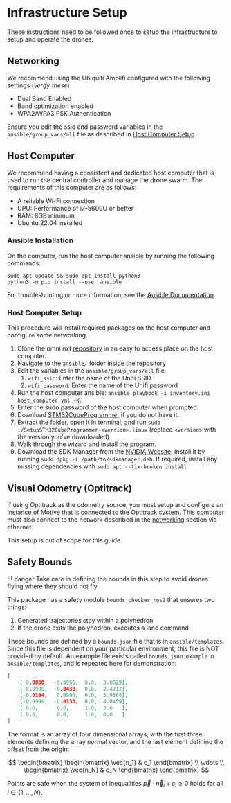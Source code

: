 # Infrastructure Setup 

These instructions need to be followed once to setup the infrastructure to setup and operate the drones. 

## Networking

We recommend using the Ubiquiti Amplifi configured with the following settings (*verify these*): 

- Dual Band Enabled
- Band optimization enabled
- WPA2/WPA3 PSK Authentication

Ensure you edit the ssid and password variables in the `ansible/group_vars/all` file as described in [Host Computer Setup](#host-computer-setup)

## Host Computer

We recommend having a consistent and dedicated host computer that is used to run the central controller and manage the drone swarm. The requirements of this computer are as follows: 

- A reliable Wi-Fi connection 
- CPU: Performance of i7-5600U or better 
- RAM: 8GB minimum
- Ubuntu 22.04 installed

### Ansible Installation 

On the computer, run the host computer ansible by running the following commands:

```
sudo apt update && sudo apt install python3 
python3 -m pip install --user ansible
```

For troubleshooting or more information, see the [Ansible Documentation](https://docs.ansible.com/ansible/latest/installation_guide/intro_installation.html#installing-and-upgrading-ansible-with-pip). 


### Host Computer Setup

This procedure will install required packages on the host computer and configure some networking. 

1. Clone the omni nxt [repository](https://github.com/lis-epfl/omni-nxt) in an easy to access place on the host computer. 
2. Navigate to the `ansible/` folder inside the repository
3. Edit the variables in the `ansible/group_vars/all` file
	1. `wifi_ssid`: Enter the name of the Unifi SSID
	2. `wifi_password`: Enter the name of the Unifi password
4. Run the host computer ansible: `ansible-playbook -i inventory.ini host_computer.yml -K`. 
5. Enter the sudo password of the host computer when prompted. 
6. Download [STM32CubeProgrammer](https://www.st.com/en/development-tools/stm32cubeprog.html?cache=nocache#get-software) if you do not have it. 
7. Extract the folder, open it in terminal, and run `sudo ./SetupSTM32CubeProgrammer-<version>.linux` (replace `<version>` with the version you've downloaded)
8. Walk through the wizard and install the program. 
9. Download the SDK Manager from the [NVIDIA Website](https://developer.nvidia.com/sdk-manager). Install it by running `sudo dpkg -i /path/to/sdkmanager.deb`. If required, install any missing dependencies with `sudo apt --fix-broken install`


## Visual Odometry (Optitrack)

If using Optitrack as the odometry source, you must setup and configure an instance of Motive that is connected to the Optitrack system. This computer must also connect to the network described in the [networking](#networking) section via ethernet. 

This setup is out of scope for this guide. 

## Safety Bounds

!!! danger
	Take care in defining the bounds in this step to avoid drones flying where they should not fly

This package has a safety module `bounds_checker_ros2` that ensures two things: 

1. Generated trajectories stay within a polyhedron
2. If the drone exits the polyhedron, executes a land command

These bounds are defined by a `bounds.json` file that is in `ansible/templates`. Since this file is dependent on your particular environment, this file is NOT provided by default. An example file exists called `bounds.json.example` in `ansible/templates`, and is repeated here for demonstration: 


```json
[
	[ 0.0838,  -0.9965,  0.0,  3.0029],  
	[ 0.9990,  -0.0439,  0.0,  2.4217],  
	[-0.0164,   0.9999,  0.0,  3.9568],  
	[-0.9999,  -0.0138,  0.0,  4.0459],  
	[ 0.0,      0.0,     1.0,  3.6   ],  
	[ 0.0,      0.0,     1.0,  0.0   ]   
]
```


The format is an array of four dimensional arrays, with the first three elements defining the array normal vector, and the last element defining the offset from the origin: 

$$
\begin{bmatrix} \begin{bmatrix} \vec{n_1} & c_1 \end{bmatrix} \\ \vdots \\ \begin{bmatrix} \vec{n_N} & c_N \end{bmatrix} \end{bmatrix}
$$

Points are safe when the system of inequalities $\vec{p} \cdot \vec{n}_i + c_i \geq 0$ holds for all $i \in \{1, \dots, N\}$.
